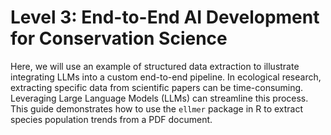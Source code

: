 
# Level 3: End-to-End AI Development for Conservation Science

Here, we will use an example of structured data extraction to illustrate integrating LLMs into a custom end-to-end pipeline. In ecological research, extracting specific data from scientific papers can be time-consuming. Leveraging Large Language Models (LLMs) can streamline this process. This guide demonstrates how to use the `ellmer` package in R to extract species population trends from a PDF document.

